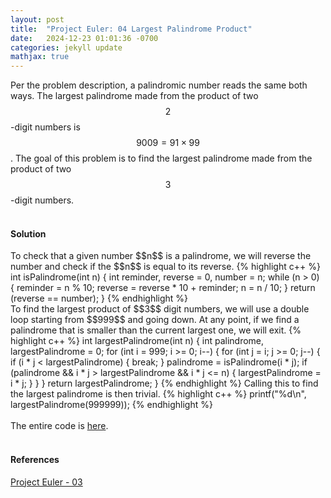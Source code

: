```yaml
---
layout: post
title:  "Project Euler: 04 Largest Palindrome Product"
date:   2024-12-23 01:01:36 -0700
categories: jekyll update
mathjax: true
---
```

Per the problem description, a palindromic number reads the same both ways. The largest palindrome made from the product of two $$2$$-digit numbers is $$9009 = 91 \times 99$$. The goal of this problem is to find the largest palindrome made from the product of two $$3$$-digit numbers.
<br>
<br>
<!------------------------------------------------------------------------------------>
<h4><b>Solution</b></h4>
To check that a given number $$n$$ is a palindrome, we will reverse the number and check if the $$n$$ is equal to its reverse.
{% highlight c++ %}
int isPalindrome(int n) {
    int reminder, reverse = 0, number = n;
    while (n > 0) {
        reminder = n % 10;
        reverse = reverse * 10 + reminder;
        n = n / 10;
    }
    return (reverse == number);
}
{% endhighlight %}
<br>
To find the largest product of $$3$$ digit numbers, we will use a double loop starting from $$999$$ and going down. At any point, if we find a palindrome that is smaller than the current largest one, we will exit. 
{% highlight c++ %}
int largestPalindrome(int n) {
    int palindrome, largestPalindrome = 0;
    for (int i = 999; i >= 0; i--) {
        for (int j = i; j >= 0; j--) {
            if (i * j < largestPalindrome) { break; }
            palindrome = isPalindrome(i * j);
            if (palindrome && i * j > largestPalindrome && i * j <= n) {
                largestPalindrome = i * j;
            }
        }
    }
    return largestPalindrome;
}
{% endhighlight %}
Calling this to find the largest palindrome is then trivial.
{% highlight c++ %}
printf("%d\n", largestPalindrome(999999));
{% endhighlight %}
<br>
<br>
<!------------------------------------------------------------------------------------>
The entire code is <a href="https://github.com/strncat/project-euler/blob/main/0004-largest-palindrome-product.cpp">here</a>.
<br>
<br>
<!------------------------------------------------------------------------------------>
<h4><b>References</b></h4>
<a href="https://projecteuler.net/problem=3">Project Euler - 03</a>
<br>
<br>


